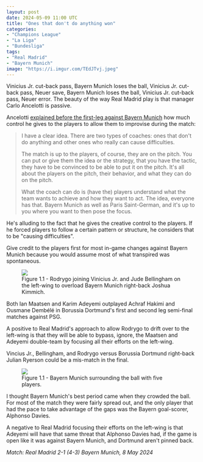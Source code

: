 ```yaml
---
layout: post
date: 2024-05-09 11:00 UTC
title: "Ones that don't do anything won"
categories:
- "Champions League"
- "La Liga"
- "Bundesliga"
tags:
- "Real Madrid"
- "Bayern Munich"
image: "https://i.imgur.com/TEdJTvj.jpeg"
---
```


Vinicius Jr. cut-back pass, Bayern Munich loses the ball, Vinicius Jr. cut-back pass, Neuer save, Bayern Munich loses the ball, Vinicius Jr. cut-back pass, Neuer error. The beauty of the way Real Madrid play is that manager Carlo Ancelotti is passive.

<!---more--->

Ancelotti [explained before the first-leg against Bayern Munich](https://youtu.be/6PwFqqmNcAM?si=ZQIv-o_kZCd7FnAj) how much control he gives to the players to allow them to improvise during the match:

> I have a clear idea. There are two types of coaches: ones that don't do anything and other ones who really can cause difficulties. 
>  
> The match is up to the players, of course, they are on the pitch. You can put or give them the idea or the strategy, that you have the tactic, they have to be convinced to be able to put it on the pitch. It's all about the players on the pitch, their behavior, and what they can do on the pitch. 
>  
> What the coach can do is (have the) players understand what the team wants to achieve and how they want to act. The idea, everyone has that. Bayern Munich as well as Paris Saint-German, and it's up to you where you want to then pose the focus.

He's alluding to the fact that he gives the creative control to the players. If he forced players to follow a certain pattern or structure, he considers that to be "causing difficulties". 

Give credit to the players first for most in-game changes against Bayern Munich because you would assume most of what transpired was spontaneous.

<figure>
    <img src="https://i.imgur.com/TEdJTvj.jpeg">
    <figcaption>Figure 1.1 - Rodrygo joining Vinicius Jr. and Jude Bellingham on the left-wing to overload Bayern Munich right-back Joshua Kimmich.</figcaption>
</figure> 

Both Ian Maatsen and Karim Adeyemi outplayed Achraf Hakimi and Ousmane Dembélé in Borussia Dortmund's first and second leg semi-final matches against PSG. 

A positive to Real Madrid's approach to allow Rodrygo to drift over to the left-wing is that they will be able to bypass, ignore, the Maatsen and Adeyemi double-team by focusing all their efforts on the left-wing. 

Vincius Jr., Bellingham, and Rodrygo versus Borussia Dortmund right-back Julian Ryerson could be a mis-match in the final. 

<figure>
    <img src="https://i.imgur.com/TDzsb4U.jpeg">
    <figcaption>Figure 1.1 - Bayern Munich surrounding the ball with five players.</figcaption>
</figure> 

I thought Bayern Munich's best period came when they crowded the ball. For most of the match they were fairly spread out, and the only player that had the pace to take advantage of the gaps was the Bayern goal-scorer, Alphonso Davies. 

A negative to Real Madrid focusing their efforts on the left-wing is that Adeyemi will have that same threat that Alphonso Davies had, if the game is open like it was against Bayern Munich, and Dortmund aren't pinned back. 

*Match: Real Madrid 2-1 (4-3) Bayern Munich, 8 May 2024*